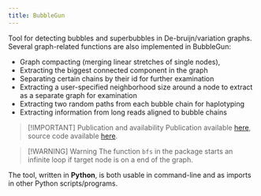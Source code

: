 ```yaml
---
title: BubbleGun
---
```

Tool for detecting bubbles and superbubbles in De-bruijn/variation graphs. Several graph-related functions are also implemented in BubbleGun:
- Graph compacting (merging linear stretches of single nodes),
- Extracting the biggest connected component in the graph
- Separating certain chains by their id for further examination
- Extracting a user-specified neighborhood size around a node to extract as a separate graph for examination
- Extracting two random paths from each bubble chain for haplotyping
- Extracting information from long reads aligned to bubble chains

> [!IMPORTANT] Publication and availability
> Publication available [here](https://academic.oup.com/bioinformatics/article/38/17/4217/6633304), source code available [here](https://github.com/fawaz-dabbaghieh/bubble_gun).

> [!WARNING] Warning
> The function `bfs` in the package starts an infinite loop if target node is on a end of the graph.

The tool, written in **Python**, is both usable in command-line and as imports in other Python scripts/programs. 